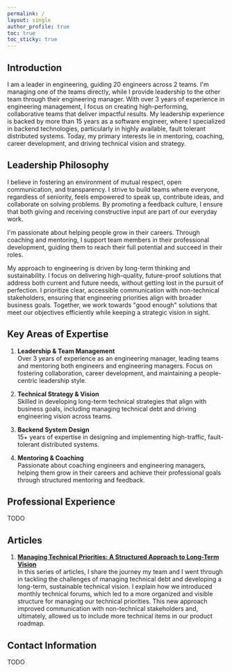 ```yaml
---
permalink: /
layout: single
author_profile: true
toc: true
toc_sticky: true
---
```

## Introduction
I am a leader in engineering, guiding 20 engineers across 2 teams. I'm managing one of the teams directly, while I provide leadership to the other team through their engineering manager. With over 3 years of experience in engineering management, I focus on creating high-performing, collaborative teams that deliver impactful results. My leadership experience is backed by more than 15 years as a software engineer, where I specialized in backend technologies, particularly in highly available, fault tolerant distributed systems. Today, my primary interests lie in mentoring, coaching, career development, and driving technical vision and strategy.

## Leadership Philosophy
I believe in fostering an environment of mutual respect, open communication, and transparency. I strive to build teams where everyone, regardless of seniority, feels empowered to speak up, contribute ideas, and collaborate on solving problems. By promoting a feedback culture, I ensure that both giving and receiving constructive input are part of our everyday work.

I'm passionate about helping people grow in their careers. Through coaching and mentoring, I support team members in their professional development, guiding them to reach their full potential and succeed in their roles.

My approach to engineering is driven by long-term thinking and sustainability. I focus on delivering high-quality, future-proof solutions that address both current and future needs, without getting lost in the pursuit of perfection. I prioritize clear, accessible communication with non-technical stakeholders, ensuring that engineering priorities align with broader business goals. Together, we work towards "good enough" solutions that meet our objectives efficiently while keeping a strategic vision in sight.

## Key Areas of Expertise
1. **Leadership & Team Management**  
   Over 3 years of experience as an engineering manager, leading teams and mentoring both engineers and engineering managers. Focus on fostering collaboration, career development, and maintaining a people-centric leadership style.

2. **Technical Strategy & Vision**  
   Skilled in developing long-term technical strategies that align with business goals, including managing technical debt and driving engineering vision across teams.

3. **Backend System Design**  
   15+ years of expertise in designing and implementing high-traffic, fault-tolerant distributed systems.

4. **Mentoring & Coaching**  
   Passionate about coaching engineers and engineering managers, helping them grow in their careers and achieve their professional goals through structured mentoring and feedback.

## Professional Experience
TODO

## Articles
1. **[Managing Technical Priorities: A Structured Approach to Long-Term Vision](https://medium.com/@mark.verebelyi/understanding-technical-debt-what-it-is-and-why-it-matters-part-1-ae35ac33fed1)**     
   In this series of articles, I share the journey my team and I went through in tackling the challenges of managing technical debt and developing a long-term, sustainable technical vision. I explain how we introduced monthly technical forums, which led to a more organized and visible structure for managing our technical priorities. This new approach improved communication with non-technical stakeholders and, ultimately, allowed us to include more technical items in our product roadmap.

## Contact Information
TODO
